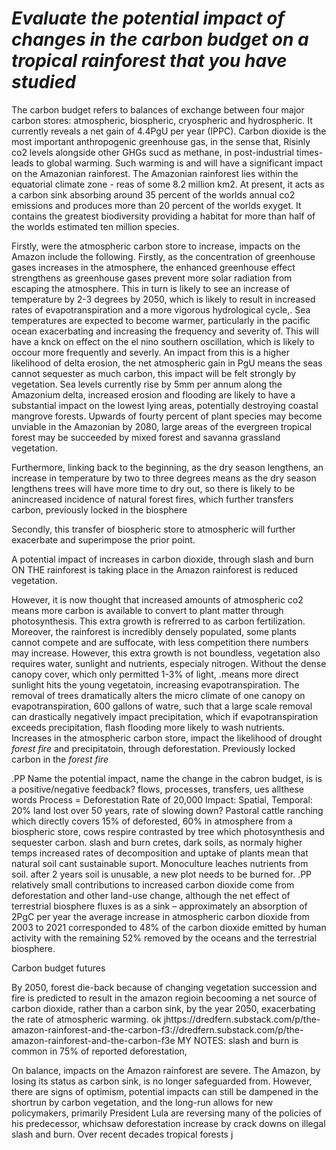 # _Evaluate the potential impact of changes in the carbon budget on a tropical rainforest that you have studied_

The carbon budget refers to balances of exchange between four major carbon stores: atmospheric, biospheric, cryospheric and hydrospheric. It currently reveals a net gain of 4.4PgU per year (IPPC). Carbon dioxide is the most important anthropogenic greenhouse gas, in the sense that, Risinly co2 levels alongside other GHGs sucd as methane, in post-industrial times- leads to global warming. Such warming is and will have a significant impact on the Amazonian rainforest. The Amazonian rainforest lies within the equatorial climate zone  - 
reas of some 8.2 million km2. At present, it acts as a carbon sink absorbing around 35 percent of the worlds annual co2 emissions and produces more than 20 percent of the worlds exyget. It contains the greatest biodiversity providing a habitat for more than half of the worlds estimated ten million species.

Firstly, were the atmospheric carbon store to increase, impacts on the Amazon include the following. Firstly, as the concentration of greenhouse gases increases in the atmosphere, the enhanced greenhouse effect strengthens as greenhouse gases prevent more solar radiation from escaping the atmosphere. This in turn is likely to see an increase of temperature by 2-3 degrees by 2050, which is likely to result in increased rates of evapotranspiration and a more vigorous hydrological cycle,.  Sea temperatures are expected to become warmer, particularly in the pacific ocean exacerbating and increasing the frequency and severity of. This will have a knck on effect on the el nino southern oscillation, which is likely to occour more frequently and severly. An impact from this is a higher likelihood of delta erosion, the net atmospheric gain in PgU means the seas cannot sequester as much carbon, this impact will be felt strongly by vegetation. Sea levels currently rise by 5mm per annum along the Amazonium delta, increased erosion and flooding are likely to have a substantial impact on the lowest lying areas, potentially destroying coastal mangrove forests. 
Upwards of fourty percent of plant species may become unviable in the Amazonian by 2080, large areas of the evergreen tropical forest may be succeeded by mixed forest and savanna grassland vegetation. 

Furthermore, linking back to the beginning, as the dry season lengthens, an increase in temperature by two to three degrees means
as the dry season lengthens trees will have more time to dry out, so there is likely to be anincreased incidence of natural forest fires, which further transfers carbon, previously locked in the biosphere

Secondly, this transfer of biospheric store to atmospheric will further exacerbate and superimpose the prior point.



A potential impact of increases in carbon dioxide, through slash and burn ON THE rainforest is taking place in the Amazon rainforest is reduced vegetation.

However, it is now thought that increased amounts of atmospheric co2 means more carbon is available to convert to plant matter through photosynthesis. This extra growth is refrerred to as carbon fertilization. Moreover, the rainforest is incredibly densely populated, some plants cannot compete and are suffocate, with less competition there numbers may increase. However, this extra growth is not boundless, vegetation also requires water, sunlight and nutrients, especialy nitrogen. Without the dense canopy cover, which only permitted 1-3% of light, .means more direct sunlight hits the young vegetatoin, increasing evapotranspiration. The removal of trees dramatically alters the micro climate of one canopy on evapotranspiration, 600 gallons of watre, such that a large scale removal can drastically negatively impact precipitation, which if evapotranspiration exceeds precipitation, flash flooding more likely to wash nutrients.
Increases in the atmospheric carbon store, impact the likelihood of drought *forest fire* and precipitatoin, through deforestation. Previously locked carbon in the *forest fire* 

.PP
Name the potential impact, name the change in the cabron budget, is is a positive/negative feedback? flows, processes, transfers, ues allthese words
Process = Deforestation
Rate of 20,000
Impact: Spatial, Temporal: 20% land lost over 50 years, rate of slowing down?
 Pastoral cattle ranching which directly covers 15% of deforested, 60% in atmosphere from a biospheric store, cows respire contrasted by tree which photosynthesis and sequester carbon. slash and burn cretes, dark soils, as normaly higher temps increased rates of decomposition and uptake of plants mean that natural soil cant sustainable suport.
Monoculture leaches nutrients from soil. after 2 years soil is unusable, a new plot needs to be burned for.
.PP
relatively small contributions to increased carbon dioxide come from deforestation and other land-use change, although the net effect of terrestrial biosphere fluxes is as a sink – approximately an absorption of 2PgC per year
the average increase in atmospheric carbon dioxide from 2003 to 2021 corresponded to 48% of the carbon dioxide emitted by human activity with the remaining 52% removed by the oceans and the terrestrial biosphere.

Carbon budget futures

By 2050, forest die-back because of changing vegetation succession and fire is predicted to result in the amazon regioin becooming a net source of carbon dioxide, rather than a carbon sink, by the year 2050, exacerbating the rate of atmospheric warming.
ok jhttps://dredfern.substack.com/p/the-amazon-rainforest-and-the-carbon-f3://dredfern.substack.com/p/the-amazon-rainforest-and-the-carbon-f3e
MY NOTES:
slash and burn is common in 75% of reported deforestation,

On balance, impacts on the Amazon rainforest are severe. The Amazon, by losing its status as carbon sink, is no longer safeguarded from. However, there are signs of optimism, potential impacts can still be dampened in the shortrun by carbon vegetation, and the long-run allows for new policymakers, primarily President Lula are reversing many of the policies of his predecessor, whichsaw deforestation increase by crack downs on illegal slash and burn. Over recent decades tropical forests j
